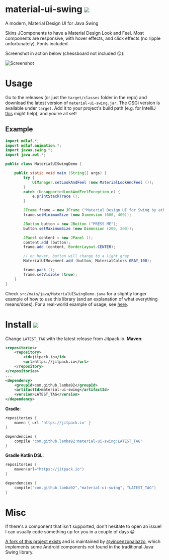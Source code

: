 # material-ui-swing [![](https://jitpack.io/v/lamba92/material-ui-swing.svg)](https://jitpack.io/#lamba92/material-ui-swing)

A modern, Material Design UI for Java Swing

Skins JComponents to have a Material Design Look and Feel. Most components are responsive, with hover effects, and click effects (no ripple unfortunately). Fonts included.

Screenshot in action below (chessboard not included 😛):

![Screenshot](http://i.imgur.com/WsprAM6.png?1)

# Usage

Go to the releases (or just the `target/classes` folder in the repo) and download the latest version of `material-ui-swing.jar`. The OSGi version is available under `target`. Add it to your project's build path (e.g. for IntelliJ [this](https://www.jetbrains.com/help/idea/import-project-from-existing-sources-libraries-page.html) might help), and you're all set!

## Example

````java
import mdlaf.*;
import mdlaf.animation.*;
import javax.swing.*;
import java.awt.*;

public class MaterialUISwingDemo {

	public static void main (String[] args) {
		try {
			UIManager.setLookAndFeel (new MaterialLookAndFeel ());
		}
		catch (UnsupportedLookAndFeelException e) {
			e.printStackTrace ();
		}

		JFrame frame = new JFrame ("Material Design UI for Swing by atharva washimkar");
		frame.setMinimumSize (new Dimension (600, 400));

		JButton button = new JButton ("PRESS ME");
		button.setMaximumSize (new Dimension (200, 200));

		JPanel content = new JPanel ();
		content.add (button);
		frame.add (content, BorderLayout.CENTER);

		// on hover, button will change to a light gray
		MaterialUIMovement.add (button, MaterialColors.GRAY_100);

		frame.pack ();
		frame.setVisible (true);
	}
}
````

Check `src/main/java/MaterialUISwingDemo.java` for a slightly longer example of how to use this library (and an explanation of what everything means/does).
For a real-world example of usage, see [here](https://github.com/atarw/washer-chess).

# Install [![](https://jitpack.io/v/lamba92/material-ui-swing.svg)](https://jitpack.io/#lamba92/material-ui-swing)
Change `LATEST_TAG` with the latest release from Jitpack.io.
**Maven**:
```xml
<repositories>
    <repository>
        <id>jitpack.io</id>
        <url>https://jitpack.io</url>
    </repository>
</repositories>
...
<dependency>
    <groupId>com.github.lamba92</groupId>
    <artifactId>material-ui-swing</artifactId>
    <version>LATEST_TAG</version>
</dependency>
```
**Gradle**:
```groovy
repositories {
    maven { url 'https://jitpack.io' }
}

dependencies {
    compile 'com.github.lamba92:material-ui-swing:LATEST_TAG'
}
```
**Gradle Kotlin DSL**:
```kotlin
repositories {
    maven(url="https://jitpack.io")
}

dependencies {
    compile("com.github.lamba92","material-ui-swing", "LATEST_TAG")
}
```
# Misc

If there's a component that isn't supported, don't hesitate to open an issue! I can usually code something up for you in a couple of days 😀

[A fork of this project exists](https://github.com/vincenzopalazzo/material-ui-swing) and is maintained by [@vincenzopalazzo](https://github.com/vincenzopalazzo), which implements some Android components not found in the traditional Java Swing library.
